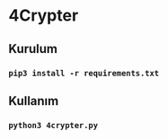 # 4Crypter

<h2><strong>Kurulum</strong></h2>
<h3><code><strong>pip3 install -r requirements.txt</strong></code></h3>

<h2><strong>Kullanım</strong></h2>
<h3><code><strong>python3 4crypter.py</strong></code></h3>
